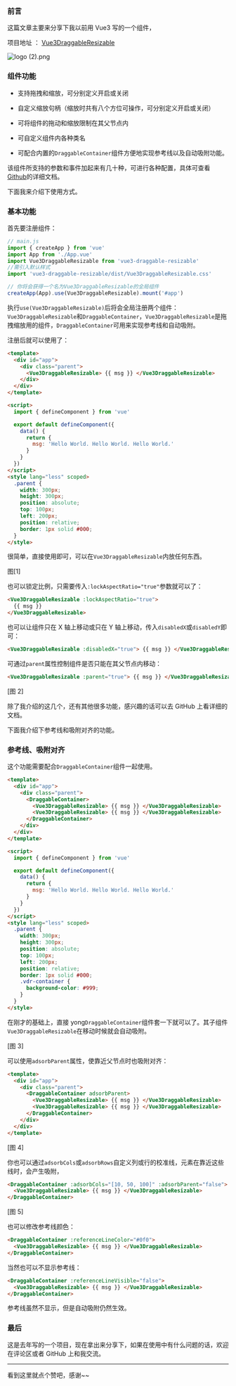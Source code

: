 ### 前言

这篇文章主要来分享下我以前用 Vue3 写的一个组件，

项目地址 ： [Vue3DraggableResizable](https://github.com/a7650/vue3-draggable-resizable)

![logo (2).png](https://p3-juejin.byteimg.com/tos-cn-i-k3u1fbpfcp/50d6c7ffea8b44afa5c756482ef15997~tplv-k3u1fbpfcp-zoom-1.image)

### 组件功能

- 支持拖拽和缩放，可分别定义开启或关闭

- 自定义缩放句柄（缩放时共有八个方位可操作，可分别定义开启或关闭）

- 可将组件的拖动和缩放限制在其父节点内

- 可自定义组件内各种类名

- 可配合内置的`DraggableContainer`组件方便地实现参考线以及自动吸附功能。

该组件所支持的参数和事件加起来有几十种，可进行各种配置，具体可查看[Github](https://github.com/a7650/vue3-draggable-resizable)的详细文档。

下面我来介绍下使用方式。

### 基本功能

首先要注册组件：

```js
// main.js
import { createApp } from 'vue'
import App from './App.vue'
import Vue3DraggableResizable from 'vue3-draggable-resizable'
//需引入默认样式
import 'vue3-draggable-resizable/dist/Vue3DraggableResizable.css'

// 你将会获得一个名为Vue3DraggableResizable的全局组件
createApp(App).use(Vue3DraggableResizable).mount('#app')
```

执行`use(Vue3DraggableResizable)`后将会全局注册两个组件：`Vue3DraggableResizable`和`DraggableContainer`，`Vue3DraggableResizable`是拖拽缩放用的组件，`DraggableContainer`可用来实现参考线和自动吸附。

注册后就可以使用了：

```html
<template>
  <div id="app">
    <div class="parent">
      <Vue3DraggableResizable> {{ msg }} </Vue3DraggableResizable>
    </div>
  </div>
</template>

<script>
  import { defineComponent } from 'vue'

  export default defineComponent({
    data() {
      return {
        msg: 'Hello World. Hello World. Hello World.'
      }
    }
  })
</script>
<style lang="less" scoped>
  .parent {
    width: 300px;
    height: 300px;
    position: absolute;
    top: 100px;
    left: 200px;
    position: relative;
    border: 1px solid #000;
  }
</style>
```

很简单，直接使用即可，可以在`Vue3DraggableResizable`内放任何东西。

图[1]

也可以锁定比例，只需要传入`:lockAspectRatio="true"`参数就可以了：

```html
<Vue3DraggableResizable :lockAspectRatio="true">
  {{ msg }}
</Vue3DraggableResizable>
```

也可以让组件只在 X 轴上移动或只在 Y 轴上移动，传入`disabledX`或`disabledY`即可：

```html
<Vue3DraggableResizable :disabledX="true"> {{ msg }} </Vue3DraggableResizable>
```

可通过`parent`属性控制组件是否只能在其父节点内移动：

```html
<Vue3DraggableResizable :parent="true"> {{ msg }} </Vue3DraggableResizable>
```

[图 2]

除了我介绍的这几个，还有其他很多功能，感兴趣的话可以去 GitHub 上看详细的文档。

下面我介绍下参考线和吸附对齐的功能。

### 参考线、吸附对齐

这个功能需要配合`DraggableContainer`组件一起使用。

```html
<template>
  <div id="app">
    <div class="parent">
      <DraggableContainer>
        <Vue3DraggableResizable> {{ msg }} </Vue3DraggableResizable>
        <Vue3DraggableResizable> {{ msg }} </Vue3DraggableResizable>
      </DraggableContainer>
    </div>
  </div>
</template>

<script>
  import { defineComponent } from 'vue'

  export default defineComponent({
    data() {
      return {
        msg: 'Hello World. Hello World. Hello World.'
      }
    }
  })
</script>
<style lang="less" scoped>
  .parent {
    width: 300px;
    height: 300px;
    position: absolute;
    top: 100px;
    left: 200px;
    position: relative;
    border: 1px solid #000;
    .vdr-container {
      background-color: #999;
    }
  }
</style>
```

在刚才的基础上，直接 yong`DraggableContainer`组件套一下就可以了。其子组件`Vue3DraggableResizable`在移动时候就会自动吸附。

[图 3]

可以使用`adsorbParent`属性，使靠近父节点时也吸附对齐：

```html
<template>
  <div id="app">
    <div class="parent">
      <DraggableContainer adsorbParent>
        <Vue3DraggableResizable> {{ msg }} </Vue3DraggableResizable>
        <Vue3DraggableResizable> {{ msg }} </Vue3DraggableResizable>
      </DraggableContainer>
    </div>
  </div>
</template>
```

[图 4]

你也可以通过`adsorbCols`或`adsorbRows`自定义列或行的校准线，元素在靠近这些线时，会产生吸附，

```html
<DraggableContainer :adsorbCols="[10, 50, 100]" :adsorbParent="false">
  <Vue3DraggableResizable> {{ msg }} </Vue3DraggableResizable>
</DraggableContainer>
```

[图 5]

也可以修改参考线颜色：

```html
<DraggableContainer :referenceLineColor="#0f0">
  <Vue3DraggableResizable> {{ msg }} </Vue3DraggableResizable>
</DraggableContainer>
```

当然也可以不显示参考线：

```html
<DraggableContainer :referenceLineVisible="false">
  <Vue3DraggableResizable> {{ msg }} </Vue3DraggableResizable>
</DraggableContainer>
```

参考线虽然不显示，但是自动吸附仍然生效。

### 最后

这是去年写的一个项目，现在拿出来分享下，如果在使用中有什么问题的话，欢迎在评论区或者 GitHub 上和我交流。

---

看到这里就点个赞吧，感谢~~
